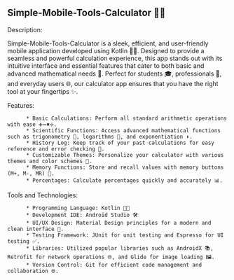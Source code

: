 ## Simple-Mobile-Tools-Calculator  📱✨

Description:

Simple-Mobile-Tools-Calculator is a sleek, efficient, and user-friendly mobile application developed using Kotlin 🧑‍💻. Designed to provide a seamless and powerful calculation experience, this app stands out with its intuitive interface and essential features that cater to both basic and advanced mathematical needs 📐. Perfect for students 🎓, professionals 💼, and everyday users 🌐, our calculator app ensures that you have the right tool at your fingertips ✨.  

Features: 

          * Basic Calculations: Perform all standard arithmetic operations with ease ➕➖✖️➗.
          * Scientific Functions: Access advanced mathematical functions such as trigonometry 📐, logarithms 🔢, and exponentiation ⬆️.
          * History Log: Keep track of your past calculations for easy reference and error checking 📝.
          * Customizable Themes: Personalize your calculator with various themes and color schemes 🎨. 
          * Memory Functions: Store and recall values with memory buttons (M+, M-, MR) 🧠.
          * Percentages: Calculate percentages quickly and accurately 📊.

Tools and Technologies: 

          * Programming Language: Kotlin 🧑‍💻
          * Development IDE: Android Studio 🛠️
          * UI/UX Design: Material Design principles for a modern and clean interface 🎨.
          * Testing Framework: JUnit for unit testing and Espresso for UI testing ✅.
          * Libraries: Utilized popular libraries such as AndroidX 📚, Retrofit for network operations 🌐, and Glide for image loading 🖼️.
          * Version Control: Git for efficient code management and collaboration 🌐.





